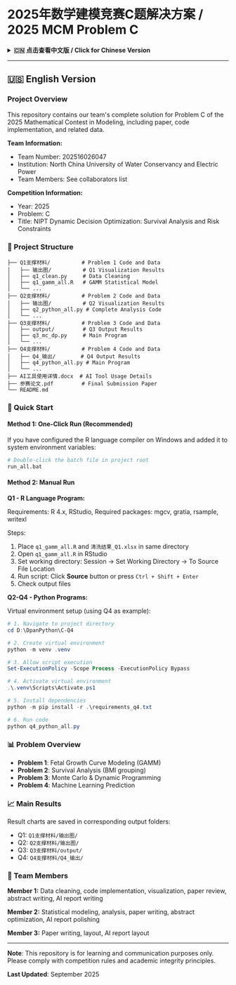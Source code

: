 # 2025年数学建模竞赛C题解决方案 / 2025 MCM Problem C

<details>
<summary><b>🇨🇳 点击查看中文版 / Click for Chinese Version</b></summary>

## 项目简介

本仓库包含我们团队参加2025年数学建模竞赛C题的完整解决方案，包括论文、代码实现和相关数据。

**队伍信息：**
- 队伍编号：202516026047
- 参赛院校：North China University of Water Conservancy and Electric Power
- 队伍成员：见协作者列表

**竞赛信息：**
- 竞赛年份：2025年
- 题目编号：C题
- 题目名称：NIPT 动态决策优化：生存分析与风险约束

## 📂 项目结构

```
├── Q1支撑材料/          # 问题1相关代码和数据
│   ├── 输出图/          # Q1可视化结果
│   ├── q1_clean.py     # 数据清洗
│   ├── q1_gamm_all.R   # GAMM统计模型
│   └── ...
├── Q2支撑材料/          # 问题2相关代码和数据
│   ├── 输出图/          # Q2可视化结果
│   ├── q2_python_all.py # 完整分析代码
│   └── ...
├── Q3支撑材料/          # 问题3相关代码和数据
│   ├── output/         # Q3输出结果
│   ├── q3_mc_dp.py     # 主程序
│   └── ...
├── Q4支撑材料/          # 问题4相关代码和数据
│   ├── Q4_输出/        # Q4输出结果
│   ├── q4_python_all.py # 主程序
│   └── ...
├── AI工具使用详情.docx  # AI工具使用说明
├── 参赛论文.pdf         # 最终提交论文
└── README.md
```

## 🚀 快速开始

### 方法一：一键运行（推荐）

如果已在Windows系统中配置R语言编译器，并将其所在路径正确添加到系统环境变量：

```bash
# 直接双击项目根目录下的批处理文件
run_all.bat
```

### 方法二：手动运行

#### Q1 - R语言程序运行

**环境要求：**
- R 4.x
- RStudio（推荐）
- 所需R包：mgcv, gratia, rsample, writexl

**运行步骤：**

1. 将 `q1_gamm_all.R` 和 `清洗结果_Q1.xlsx` 放到同一目录（如 `Q1支撑材料/`）
2. 在RStudio中打开 `q1_gamm_all.R`
3. 设置工作目录：Session → Set Working Directory → To Source File Location
4. 运行脚本：点击 **Source** 按钮或按 `Ctrl + Shift + Enter`
5. 查看输出文件

#### Q2-Q4 - Python程序运行

**虚拟环境配置（以Q4为例）：**

```powershell
# 1. 进入项目目录
cd D:\DpanPython\C-Q4

# 2. 创建虚拟环境
python -m venv .venv

# 3. 临时放开脚本执行限制
Set-ExecutionPolicy -Scope Process -ExecutionPolicy Bypass

# 4. 激活虚拟环境
.\.venv\Scripts\Activate.ps1

# 5. 安装依赖
python -m pip install -r .\requirements_q4.txt

# 6. 运行代码
python q4_python_all.py
```

## 📊 问题概述

### 问题1：胎儿生长曲线建模
- **支撑材料位置**: `Q1支撑材料/`
- **主要方法**: GAMM（广义可加混合模型）
- **核心代码**: `q1_clean.py`, `q1_gamm_all.R`

### 问题2：生存分析
- **支撑材料位置**: `Q2支撑材料/`
- **主要方法**: 生存分析、BMI分组分析
- **核心代码**: `q2_python_all.py`

### 问题3：蒙特卡洛与动态规划
- **支撑材料位置**: `Q3支撑材料/`
- **核心代码**: `q3_mc_dp.py`

### 问题4：机器学习预测
- **支撑材料位置**: `Q4支撑材料/`
- **核心代码**: `q4_python_all.py`

## 📈 主要结果

各问题的结果图表分别保存在对应的输出文件夹中：
- Q1: `Q1支撑材料/输出图/`
- Q2: `Q2支撑材料/输出图/`
- Q3: `Q3支撑材料/output/`
- Q4: `Q4支撑材料/Q4_输出/`


## 👥 团队成员

本项目由3人团队协作完成，分工如下：

**成员1：**
- 数据清洗与预处理
- 代码实现与可视化
- 审查论文提出修改建议
- 摘要撰写
- AI使用报告撰写

**成员2：**
- 统计建模与分析
- 此部分论文撰写
- 审查论文提出修改建议
- 摘要优化
- AI使用报告润色

**成员3：**
- 论文绝大部分撰写与图文排版
- AI使用报告排版

---

**注意**：本仓库仅供学习交流使用，请遵守竞赛规则和学术诚信原则。

</details>

---

## 🇺🇸 English Version

### Project Overview

This repository contains our team's complete solution for Problem C of the 2025 Mathematical Contest in Modeling, including paper, code implementation, and related data.

**Team Information:**
- Team Number: 202516026047
- Institution: North China University of Water Conservancy and Electric Power
- Team Members: See collaborators list

**Competition Information:**
- Year: 2025
- Problem: C
- Title: NIPT Dynamic Decision Optimization: Survival Analysis and Risk Constraints

### 📂 Project Structure

```
├── Q1支撑材料/          # Problem 1 Code and Data
│   ├── 输出图/          # Q1 Visualization Results
│   ├── q1_clean.py     # Data Cleaning
│   ├── q1_gamm_all.R   # GAMM Statistical Model
│   └── ...
├── Q2支撑材料/          # Problem 2 Code and Data
│   ├── 输出图/          # Q2 Visualization Results
│   ├── q2_python_all.py # Complete Analysis Code
│   └── ...
├── Q3支撑材料/          # Problem 3 Code and Data
│   ├── output/         # Q3 Output Results
│   ├── q3_mc_dp.py     # Main Program
│   └── ...
├── Q4支撑材料/          # Problem 4 Code and Data
│   ├── Q4_输出/        # Q4 Output Results
│   ├── q4_python_all.py # Main Program
│   └── ...
├── AI工具使用详情.docx  # AI Tool Usage Details
├── 参赛论文.pdf         # Final Submission Paper
└── README.md
```

### 🚀 Quick Start

#### Method 1: One-Click Run (Recommended)

If you have configured the R language compiler on Windows and added it to system environment variables:

```bash
# Double-click the batch file in project root
run_all.bat
```

#### Method 2: Manual Run

**Q1 - R Language Program:**

Requirements: R 4.x, RStudio, Required packages: mgcv, gratia, rsample, writexl

Steps:
1. Place `q1_gamm_all.R` and `清洗结果_Q1.xlsx` in same directory
2. Open `q1_gamm_all.R` in RStudio
3. Set working directory: Session → Set Working Directory → To Source File Location
4. Run script: Click **Source** button or press `Ctrl + Shift + Enter`
5. Check output files

**Q2-Q4 - Python Programs:**

Virtual environment setup (using Q4 as example):

```powershell
# 1. Navigate to project directory
cd D:\DpanPython\C-Q4

# 2. Create virtual environment
python -m venv .venv

# 3. Allow script execution
Set-ExecutionPolicy -Scope Process -ExecutionPolicy Bypass

# 4. Activate virtual environment
.\.venv\Scripts\Activate.ps1

# 5. Install dependencies
python -m pip install -r .\requirements_q4.txt

# 6. Run code
python q4_python_all.py
```

### 📊 Problem Overview

- **Problem 1**: Fetal Growth Curve Modeling (GAMM)
- **Problem 2**: Survival Analysis (BMI grouping)
- **Problem 3**: Monte Carlo & Dynamic Programming
- **Problem 4**: Machine Learning Prediction

### 📈 Main Results

Result charts are saved in corresponding output folders:
- Q1: `Q1支撑材料/输出图/`
- Q2: `Q2支撑材料/输出图/`
- Q3: `Q3支撑材料/output/`
- Q4: `Q4支撑材料/Q4_输出/`


### 👥 Team Members

**Member 1:** Data cleaning, code implementation, visualization, paper review, abstract writing, AI report writing

**Member 2:** Statistical modeling, analysis, paper writing, abstract optimization, AI report polishing

**Member 3:** Paper writing, layout, AI report layout

---

**Note**: This repository is for learning and communication purposes only. Please comply with competition rules and academic integrity principles.

**Last Updated**: September 2025
